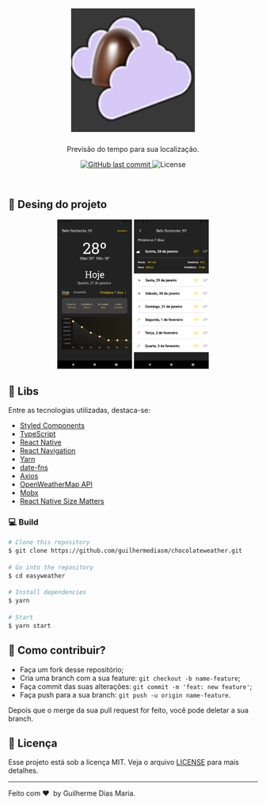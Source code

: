 <h1 align="center">
    <img alt="EasyWeather" title="#EasyWeather" src=".github/logo.png" width="250px" />
</h1>
 <p align="center">Previsão do tempo para sua localização.</p>
<p align="center">
  <a href="https://github.com/guilhermediasm/chocolateweather/commits/master">
    <img alt="GitHub last commit" src="https://img.shields.io/github/last-commit/guilhermediasm/chocolateweather">
  </a>

  <img alt="License" src="https://img.shields.io/badge/license-MIT-brightgreen">
</p>

<br>



## 📱 Desing do projeto

<p align="center">
  <img alt="Main" src=".github/main.png" width="30%">
   <img alt="NextSeven" src=".github/nextSeven.png" width="30%">
</p>


## 🚀 Libs

Entre as tecnologias utilizadas, destaca-se:

- [Styled Components](https://styled-components.com/)
- [TypeScript](https://www.typescriptlang.org/)
- [React Native](https://facebook.github.io/react-native/)
- [React Navigation](https://reactnavigation.org/)
- [Yarn](https://yarnpkg.com/)
- [date-fns](https://date-fns.org/)
- [Axios](https://github.com/axios/axios)
- [OpenWeatherMap API](https://openweathermap.org/)
- [Mobx](https://mobx.js.org/)
- [React Native Size Matters](https://github.com/nirsky/react-native-size-matters)


### 💻 Build

```bash
# Clone this repository
$ git clone https://github.com/guilhermediasm/chocolateweather.git

# Go into the repository
$ cd easyweather

# Install dependencies
$ yarn

# Start
$ yarn start

```


## 🤗 Como contribuir?

- Faça um fork desse repositório;
- Cria uma branch com a sua feature: `git checkout -b name-feature`;
- Faça commit das suas alterações: `git commit -m 'feat: new feature'`;
- Faça push para a sua branch: `git push -u origin name-feature`.

Depois que o merge da sua pull request for feito, você pode deletar a sua branch.

## :memo: Licença

Esse projeto está sob a licença MIT. Veja o arquivo [LICENSE](LICENSE) para mais detalhes.

---

Feito com ❤ &nbsp;by Guilherme Dias Maria.
